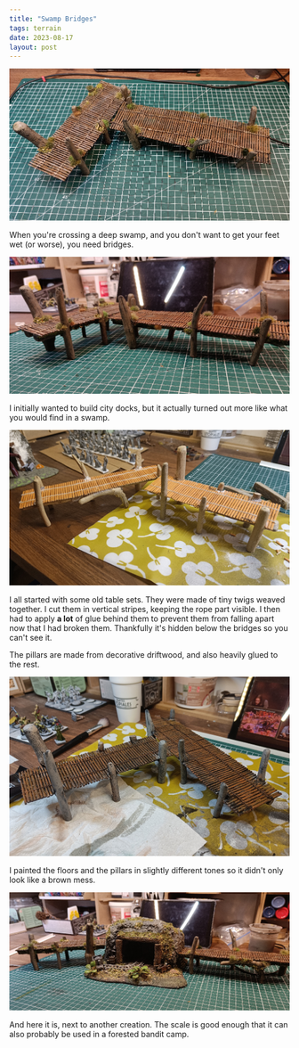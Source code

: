 ```yaml
---
title: "Swamp Bridges"
tags: terrain
date: 2023-08-17
layout: post
---
```


![image-20230817170618401](./image-20230817170618401.png)

When you're crossing a deep swamp, and you don't want to get your feet wet (or worse), you need bridges.

![image-20230817170712481](./image-20230817170712481.png)

I initially wanted to build city docks, but it actually turned out more like what you would find in a swamp.

![image-20230817170746941](./image-20230817170746941.png)

I all started with some old table sets. They were made of tiny twigs weaved together. I cut them in vertical stripes, keeping the rope part visible. I then had to apply **a lot** of glue behind them to prevent them from falling apart now that​ I had broken them. Thankfully it's hidden below the bridges so you can't see it.

The pillars are made from decorative driftwood, and also heavily glued to the rest.

![image-20230817171035399](./image-20230817171035399.png)

I painted the floors and the pillars in slightly different tones so it didn't only look like a brown mess.

![image-20230817171120915](./image-20230817171120915.png)

And here it is, next to another creation. The scale is good enough that it can also probably be used in a forested bandit camp.